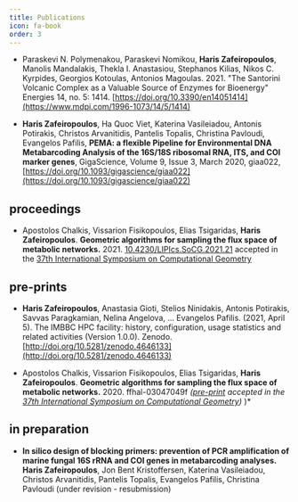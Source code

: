 ```yaml
---
title: Publications
icon: fa-book
order: 3
---
```





* Paraskevi N. Polymenakou, Paraskevi Nomikou, **Haris Zafeiropoulos**, Manolis Mandalakis, Thekla I. Anastasiou, Stephanos Kilias, Nikos C. Kyrpides, Georgios Kotoulas, Antoniοs Magoulas. 2021. "The Santorini Volcanic Complex as a Valuable Source of Enzymes for Bioenergy" Energies 14, no. 5: 1414. [https://doi.org/10.3390/en14051414](https://www.mdpi.com/1996-1073/14/5/1414)

* **Haris Zafeiropoulos**, Ha Quoc Viet, Katerina Vasileiadou, Antonis Potirakis, Christos Arvanitidis, Pantelis Topalis, Christina Pavloudi, Evangelos Pafilis, **PEMA: a flexible Pipeline for Environmental DNA Metabarcoding Analysis of the 16S/18S ribosomal RNA, ITS, and COI marker genes**, GigaScience, Volume 9, Issue 3, March 2020, giaa022, [https://doi.org/10.1093/gigascience/giaa022](https://doi.org/10.1093/gigascience/giaa022)


## proceedings

* Apostolos Chalkis, Vissarion Fisikopoulos, Elias Tsigaridas, **Haris Zafeiropoulos**. **Geometric algorithms for sampling the flux space of metabolic networks.** 2021. [10.4230/LIPIcs.SoCG.2021.21](https://drops.dagstuhl.de/opus/frontdoor.php?source_opus=13820) accepted in the [37th International Symposium on Computational Geometry](https://drops.dagstuhl.de/opus/portals/lipics/index.php?semnr=16186)


## pre-prints

* **Haris Zafeiropoulos**, Anastasia Gioti, Stelios Ninidakis, Antonis Potirakis, Savvas Paragkamian, Nelina Angelova, … Evangelos Pafilis. (2021, April 5). The IMBBC HPC facility: history, configuration, usage statistics and related activities (Version 1.0.0). Zenodo. [http://doi.org/10.5281/zenodo.4646133](http://doi.org/10.5281/zenodo.4646133)

* Apostolos Chalkis, Vissarion Fisikopoulos, Elias Tsigaridas, **Haris Zafeiropoulos**. **Geometric algorithms for sampling the flux space of metabolic networks.** 2020. ffhal-03047049f *([pre-print](https://hal.inria.fr/hal-03047049/document) accepted in the [37th International Symposium on Computational Geometry](https://cse.buffalo.edu/socg21/index.html))* )*

## in preparation

* **In silico design of blocking primers: prevention of PCR amplification of marine fungal 16S rRNA and COI genes in metabarcoding analyses.** **Haris Zafeiropoulos**, Jon Bent Kristoffersen, Katerina Vasileiadou, Christos Arvanitidis, Pantelis Topalis, Evangelos Pafilis, Christina Pavloudi (under revision - resubmission)
